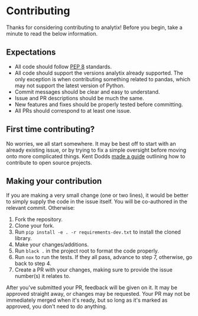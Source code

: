 # Contributing

Thanks for considering contributing to analytix! Before you begin, take a minute to read the below information.

## Expectations

- All code should follow [PEP 8](https://www.python.org/dev/peps/pep-0008/) standards.
- All code should support the versions analytix already supported. The only exception is when contributing something related to pandas, which may not support the latest version of Python.
- Commit messages should be clear and easy to understand.
- Issue and PR descriptions should be much the same.
- New features and fixes should be properly tested before committing.
- All PRs should correspond to at least one issue.

## First time contributing?

No worries, we all start somewhere. It may be best off to start with an already existing issue, or by trying to fix a simple oversight before moving onto more complicated things. Kent Dodds [made a guide](https://egghead.io/courses/how-to-contribute-to-an-open-source-project-on-github) outlining how to contribute to open source projects.

## Making your contribution

If you are making a very small change (one or two lines), it would be better to simply supply the code in the issue itself. You will be co-authored in the relevant commit. Otherwise:

1. Fork the repository.
2. Clone your fork.
3. Run `pip install -e . -r requirements-dev.txt` to install the cloned library.
4. Make your changes/additions.
5. Run `black .` in the project root to format the code properly.
6. Run `nox` to run the tests. If they all pass, advance to step 7, otherwise, go back to step 4.
7. Create a PR with your changes, making sure to provide the issue number(s) it relates to.

After you've submitted your PR, feedback will be given on it. It may be approved straight away, or changes may be requested. Your PR may not be immediately merged when it's ready, but so long as it's marked as approved, you don't need to do anything.
